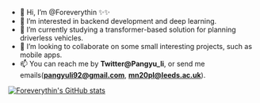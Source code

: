 - 👋 Hi, I’m @Foreverythin ✨✨
- 👀 I’m interested in backend development and deep learning.
- 🌱 I’m currently studying a transformer-based solution for planning driverless vehicles.
- 💞️ I’m looking to collaborate on some small interesting projects, such as mobile apps.
- 📫 You can reach me by **Twitter@Pangyu_li**, or send me emails(**pangyuli92@gmail.com**, **mn20pl@leeds.ac.uk**).

[![Foreverythin's GitHub stats](https://github-readme-stats.vercel.app/api?username=Foreverythin)](https://github.com/anuraghazra/github-readme-stats)
